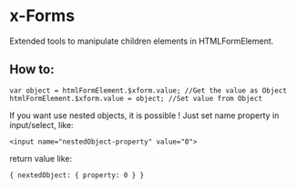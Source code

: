 # x-Forms
Extended tools to manipulate children elements in HTMLFormElement.

## How to:
```
var object = htmlFormElement.$xform.value; //Get the value as Object
htmlFormElement.$xform.value = object; //Set value from Object
```
If you want use nested objects, it is possible ! Just set name property in input/select, like:
```
<input name="nestedObject-property" value="0">
```
return value like:
```
{ nextedObject: { property: 0 } }
```

